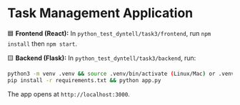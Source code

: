 # Task Management Application

🟦 **Frontend (React):** In `python_test_dyntell/task3/frontend`, run `npm install` then `npm start`.

🟨 **Backend (Flask):** In `python_test_dyntell/task3/backend`, run:

```bash
python3 -m venv .venv && source .venv/bin/activate (Linux/Mac) or .venv\Scripts\activate (Windows)
pip install -r requirements.txt && python app.py
```

The app opens at `http://localhost:3000`.
